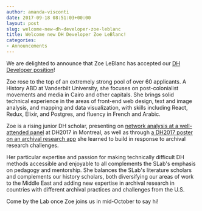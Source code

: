 ```yaml
---
author: amanda-visconti
date: 2017-09-18 08:51:03+00:00
layout: post
slug: welcome-new-dh-developer-zoe-leblanc
title: Welcome new DH Developer Zoe LeBlanc!
categories:
- Announcements
---
```


We are delighted to announce that Zoe LeBlanc has accepted our [DH Developer position](http://scholarslab.org/announcements/job-opening-curious-about-focusing-on-dh-development/)!

Zoe rose to the top of an extremely strong pool of over 60 applicants. A History ABD at Vanderbilt University, she focuses on post-colonialist movements and media in Cairo and other capitals. She brings solid technical experience in the areas of front-end web design, text and image analysis, and mapping and data visualization, with skills including React, Redux, Elixir, and Postgres, and fluency in French and Arabic.

Zoe is a rising junior DH scholar, presenting on [network analysis at a well-attended panel](https://dh2017.adho.org/abstracts/428/428.pdf) at DH2017 in Montreal, as well as through [a DH2017 poster on an archival research app](https://dh2017.adho.org/abstracts/548/548.pdf) she learned to build in response to archival research challenges.

Her particular expertise and passion for making technically difficult DH methods accessible and enjoyable to all complements the SLab's emphasis on pedagogy and mentorship. She balances the SLab's literature scholars and complements our history scholars, both diversifying our areas of work to the Middle East and adding new expertise in archival research in countries with different archival practices and challenges from the U.S.

Come by the Lab once Zoe joins us in mid-October to say hi!
